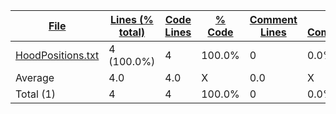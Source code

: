 
|[File](https://github.com/FRCTeam5199/Robot-Code-2021/tree/Auton-Development/statistics%2Fplaintext%2Fname_ascending.md%2F)|[Lines (% total)](https://github.com/FRCTeam5199/Robot-Code-2021/tree/Auton-Development/statistics%2Fplaintext%2Flines_ascending.md%2F)|[Code Lines](https://github.com/FRCTeam5199/Robot-Code-2021/tree/Auton-Development/statistics%2Fplaintext%2Fcode_descending.md%2F)|[% Code](https://github.com/FRCTeam5199/Robot-Code-2021/tree/Auton-Development/statistics%2Fplaintext%2Fproportion_code_descending.md%2F)|[Comment Lines](https://github.com/FRCTeam5199/Robot-Code-2021/tree/Auton-Development/statistics%2Fplaintext%2Fcomments_descending.md%2F)|[% Comment](https://github.com/FRCTeam5199/Robot-Code-2021/tree/Auton-Development/statistics%2Fplaintext%2Fproportion_comments_descending.md%2F)|[Blank Lines](https://github.com/FRCTeam5199/Robot-Code-2021/tree/Auton-Development/statistics%2Fplaintext%2Fblanks_descending.md%2F)|[% Blank](https://github.com/FRCTeam5199/Robot-Code-2021/tree/Auton-Development/statistics%2Fplaintext%2Fproportion_blanks_descending.md%2F)|
| --- | --- | --- | --- | --- | --- | --- | --- |
|[HoodPositions.txt](https://github.com/FRCTeam5199/Robot-Code-2021/tree/Auton-Development/src%2Fmain%2Fjava%2Ffrc%2Fmisc%2FHoodPositions.txt)|4 (100.0%)|4|100.0%|0|0.0%|0|0.0%|
|Average |4.0|4.0|X|0.0|X|0.0|X|
|Total (1)|4|4|100.0%|0| 0.0%|0|0.0%|